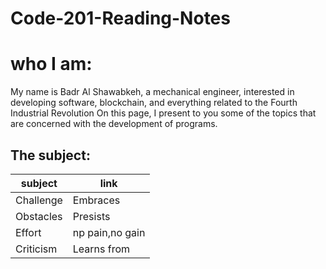 # Code-201-Reading-Notes

# who I am:
My name is Badr Al Shawabkeh, a mechanical engineer, interested in developing software, blockchain, 
and everything related to the Fourth Industrial Revolution On this page, 
I present to you some of the topics that are concerned with the development of programs.

## The subject:

subject    | link
---------- | ----
Challenge | Embraces 
Obstacles | Presists 
Effort | np pain,no gain 
Criticism | Learns from 
